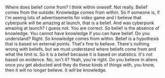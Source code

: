  Where does belief come from? I think within oneself. Not really. Belief comes from the outside. Knowledge comes from within. So if someone is, if I'm seeing lots of advertisements for video game and I believe that cyberpunk will be amazing at launch, that is a belief. And was cyberpunk amazing at launch? I guess not. You are correct. So belief is the absence of knowledge. You cannot have knowledge if you can have belief. Do you understand? Right. So knowledge comes from within. Belief is a hypothesis that is based on external points. That's fine to believe. There's nothing wrong with beliefs, but we must understand where beliefs come from and what the limit is. So it is a belief because it is based on statistics. It's not based on evidence. No, isn't it? Yeah, you're right. Do you believe in aliens once you get abducted and they do these kinds of things with, you know, then it will no longer believe. It will be knowledge.
